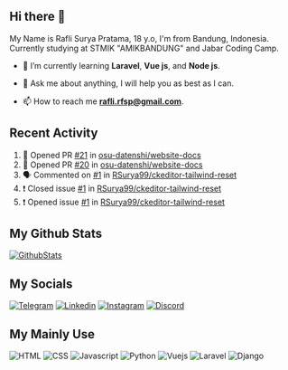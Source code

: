 ## Hi there 👋

My Name is Rafli Surya Pratama, 18 y.o, I'm from Bandung, Indonesia. Currently studying at STMIK "AMIKBANDUNG" and Jabar Coding Camp.

<!-- - 🔭 I’m currently working as a freelancer. -->

- 🌱 I’m currently learning **Laravel**, **Vue js**, and **Node js**.

- 💬 Ask me about anything, I will help you as best as I can.

- 📫 How to reach me **rafli.rfsp@gmail.com**.

## Recent Activity

<!--START_SECTION:activity-->
1. 💪 Opened PR [#21](https://github.com/osu-datenshi/website-docs/pull/21) in [osu-datenshi/website-docs](https://github.com/osu-datenshi/website-docs)
2. 💪 Opened PR [#20](https://github.com/osu-datenshi/website-docs/pull/20) in [osu-datenshi/website-docs](https://github.com/osu-datenshi/website-docs)
3. 🗣 Commented on [#1](https://github.com/RSurya99/ckeditor-tailwind-reset/issues/1) in [RSurya99/ckeditor-tailwind-reset](https://github.com/RSurya99/ckeditor-tailwind-reset)
4. ❗️ Closed issue [#1](https://github.com/RSurya99/ckeditor-tailwind-reset/issues/1) in [RSurya99/ckeditor-tailwind-reset](https://github.com/RSurya99/ckeditor-tailwind-reset)
5. ❗️ Opened issue [#1](https://github.com/RSurya99/ckeditor-tailwind-reset/issues/1) in [RSurya99/ckeditor-tailwind-reset](https://github.com/RSurya99/ckeditor-tailwind-reset)
<!--END_SECTION:activity-->


## My Github Stats

[![GithubStats](https://github-readme-stats.vercel.app/api?username=rsurya99&show_icons=true&theme=tokyonight)](https://github.com/rsurya99)

## My Socials

[![Telegram](https://img.shields.io/badge/Telegram-2CA5E0?style=for-the-badge&logo=telegram&logoColor=white)](https://t.me/Rsurya99)
[![Linkedin](https://img.shields.io/badge/LinkedIn-0077B5?style=for-the-badge&logo=linkedin&logoColor=white)](https://www.linkedin.com/in/rafli-surya-pratama-606962220)
[![Instagram](https://img.shields.io/badge/Instagram-E4405F?style=for-the-badge&logo=instagram&logoColor=white)](https://www.instagram.com/rsurya99/)
[![Discord](https://img.shields.io/badge/Discord-7289DA?style=for-the-badge&logo=discord&logoColor=white)](https://discordapp.com/users/438594052514906112/)

## My Mainly Use

![HTML](https://img.shields.io/badge/HTML5-E34F26?style=for-the-badge&logo=html5&logoColor=white)
![CSS](https://img.shields.io/badge/CSS3-1572B6?style=for-the-badge&logo=css3&logoColor=white)
![Javascript](https://img.shields.io/badge/JavaScript-323330?style=for-the-badge&logo=javascript&logoColor=F7DF1E)
![Python](https://img.shields.io/badge/Python-3776AB?style=for-the-badge&logo=python&logoColor=white)
![Vuejs](https://img.shields.io/badge/Vue.js-35495E?style=for-the-badge&logo=vuedotjs&logoColor=4FC08D)
![Laravel](https://img.shields.io/badge/Laravel-FF2D20?style=for-the-badge&logo=laravel&logoColor=white)
![Django](https://img.shields.io/badge/Django-092E20?style=for-the-badge&logo=django&logoColor=white)

